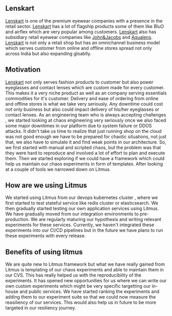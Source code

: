 ## Lenskart
[Lenskart](https://www.lenskart.com) is one of the premium eyewear companies with a presence in the retail sector. [Lenskart](https://www.lenskart.com) has a 
lot of flagship products some of them like BluO and airflex which are very popular among customers. [Lenskart](https://www.lenskart.com) also has subsidiary
retail eyewear companies like [John&Jacobs](https://www.johnjacobseyewear.com/) and [Aqualens](https://aqualens.in/). [Lenskart](https://www.lenskart.com) 
is not only a retail shop but has an omnichannel business model which serves customer from online and offline stores spread not only across India but also
expanding gloablly.

##  **Motivation** 
 
[Lenskart](https://www.lenskart.com) not only serves fashion products to customer but also power eyeglasses and contact lenses which are custom made for every 
customer. This makes it a very niche product as well as an company serving essentials commodities for it's customer. Delivery and ease of ordering from online 
and offline stores is what we take very seriously. Any downtime could cost not only business but also could impact delivery of his/her eyeglasses or contact 
lenses. As an engineering team who is always accepting challenges , we started looking at chaos engineering very seriously once we also faced some major 
downtimes in our platform due to system failure or DDOS attacks. It didn't take us time to realize that just running shop on the cloud was not good enough 
we have to be prepared for chaotic situations, not just that, we also have to simulate it and find weak points in our architecture. So, we first started with manual 
and scripted chaos, but the problem was that they were hard to reproduce and involved a lot of effort to plan and execute them. Then we started exploring
if we could have a framework which could help us maintain our chaos experiments in form of templates. After looking at a couple of tools we narrowed down on
Litmus. 

## **How are we using Litmus**

We started using Litmus from our devops kubernetes cluster , where we first started to test stateful service like redis cluster or elasticsearch. We then
gradually started testing our own application services using Litmus. We have gradually moved from our integration environments to pre-production. We are regularly maturing 
our hypothesis and writing relevant experiments for these services. Currently, we haven't integrated these experiments into our CI/CD pipelines but in the future we have 
plans to run these experiments with every release. 

## **Benefits of using litmus**

We are quite new to Litmus framework but what we have really gained from Litmus is templating of our chaos experiments and able to maintain them in our CVS.
This has really helped us with the reproducibility of the experiments. It has opened new opportunities for us where we can write our own custom experiments
which might be very specific targetting our in-house and public services. We have started ranking the experiments and adding them to our experiment suite so that we 
could now measure the reasiliency of our services. This would also help us in future to be more targeted in our resiliency journey.
